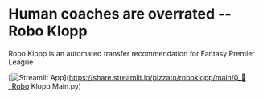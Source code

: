 # Human coaches are overrated -- Robo Klopp

Robo Klopp is an automated transfer recommendation for Fantasy Premier League

[![Streamlit App](https://static.streamlit.io/badges/streamlit_badge_black_white.svg)](https://share.streamlit.io/pizzato/roboklopp/main/0_🤖_Robo Klopp Main.py)
